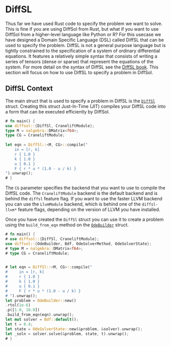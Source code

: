 # DiffSL

Thus far we have used Rust code to specify the problem we want to solve. This is fine if you are using DiffSol from Rust, but what if you want to use DiffSol from a higher-level language like Python or R?
For this usecase we have designed a Domain Specific Language (DSL) called DiffSL that can be used to specify the problem. DiffSL is not a general purpose language but is tightly constrained to 
the specification of a system of ordinary differential equations. It features a relatively simple syntax that consists of writing a series of tensors (dense or sparse) that represent the equations of the system.
For more detail on the syntax of DiffSL see the [DiffSL book](https://martinjrobins.github.io/diffsl/). This section will focus on how to use DiffSL to specify a problem in DiffSol.


## DiffSL Context

The main struct that is used to specify a problem in DiffSL is the [`DiffSl`](https://docs.rs/diffsol/latest/diffsol/ode_solver/diffsl/struct.DiffSl.html) struct. Creating this struct
Just-In-Time (JIT) compiles your DiffSL code into a form that can be executed efficiently by DiffSol. 

```rust
# fn main() {
use diffsol::{DiffSl, CraneliftModule};
type M = nalgebra::DMatrix<f64>;
type CG = CraneliftModule;
        
let eqn = DiffSl::<M, CG>::compile("
    in = [r, k]
    r { 1.0 }
    k { 1.0 }
    u { 0.1 }
    F { r * u * (1.0 - u / k) }
").unwrap();
# }
```

The `CG` parameter specifies the backend that you want to use to compile the DiffSL code. The `CraneliftModule` backend is the default backend and is behind the `diffsl` feature flag. If you want to use the faster LLVM backend you can use the `LlvmModule` backend, which is behind one of the `diffsl-llvm*` feature flags, depending on the version of LLVM you have installed.

Once you have created the `DiffSl` struct you can use it to create a problem using the `build_from_eqn` method on the [`OdeBuilder`](https://docs.rs/diffsol/latest/diffsol/ode_solver/builder/struct.OdeBuilder.html) struct.


```rust
# fn main() {
# use diffsol::{DiffSl, CraneliftModule};
use diffsol::{OdeBuilder, Bdf, OdeSolverMethod, OdeSolverState};
# type M = nalgebra::DMatrix<f64>;
# type CG = CraneliftModule;

        
# let eqn = DiffSl::<M, CG>::compile("
#     in = [r, k]
#     r { 1.0 }
#     k { 1.0 }
#     u { 0.1 }
#     F { r * u * (1.0 - u / k) }
# ").unwrap();
let problem = OdeBuilder::new()
.rtol(1e-6)
.p([1.0, 10.0])
.build_from_eqn(eqn).unwrap();
let mut solver = Bdf::default();
let t = 0.4;
let state = OdeSolverState::new(&problem, &solver).unwrap();
let _soln = solver.solve(&problem, state, t).unwrap();
# }
```
